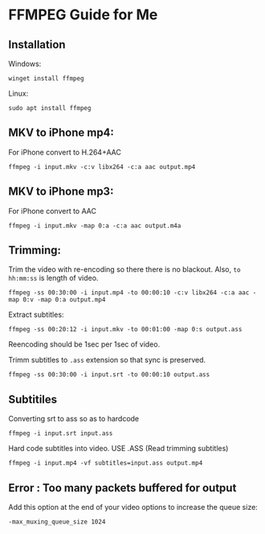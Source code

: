 # FFMPEG Guide for Me

## Installation
Windows:
```
winget install ffmpeg
```
Linux:
```
sudo apt install ffmpeg
```
## MKV to iPhone mp4:
For iPhone convert to H.264+AAC
```
ffmpeg -i input.mkv -c:v libx264 -c:a aac output.mp4
```

## MKV to iPhone mp3:
For iPhone convert to AAC
```
ffmpeg -i input.mkv -map 0:a -c:a aac output.m4a
```

## Trimming:
Trim the video with re-encoding so there there is no blackout. 
Also, `to hh:mm:ss` is length of video.
```
ffmpeg -ss 00:30:00 -i input.mp4 -to 00:00:10 -c:v libx264 -c:a aac -map 0:v -map 0:a output.mp4
```

Extract subtitles:
```
ffmpeg -ss 00:20:12 -i input.mkv -to 00:01:00 -map 0:s output.ass
```
Reencoding should be 1sec per 1sec of video.

Trimm subtitles to `.ass` extension so that sync is preserved.
```
ffmpeg -ss 00:30:00 -i input.srt -to 00:00:10 output.ass
```

## Subtitiles
Converting srt to ass so as to hardcode
```
ffmpeg -i input.srt input.ass
```
Hard code subtitles into video. USE .ASS (Read trimming subtitles)
```
ffmpeg -i input.mp4 -vf subtitles=input.ass output.mp4
```

## Error : Too many packets buffered for output
Add this option at the end of your video options to increase the queue size:
```
-max_muxing_queue_size 1024
```